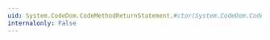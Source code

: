 ```yaml
---
uid: System.CodeDom.CodeMethodReturnStatement.#ctor(System.CodeDom.CodeExpression)
internalonly: False
---
```

